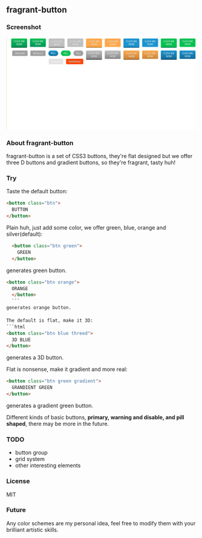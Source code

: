 ## fragrant-button ##

### Screenshot ###
![screenshot](./screenshot/screenshot-button.png)

### About fragrant-button ###
fragrant-button is a set of CSS3 buttons, they're flat designed but we offer three D buttons and gradient buttons, 
so they're fragrant, tasty huh!

### Try ###

Taste the default button:
  ```html
  <button class="btn">
    BUTTON
  </button>
  ```

Plain huh, just add some color, we offer green, blue, orange and silver(default):
  ```html
    <button class="btn green">
      GREEN
    </button>
  ```
  generates green button.
  ```html
  <button class="btn orange">
    ORANGE
    </button>
    ```
  generates orange button.

The default is flat, make it 3D:
  ```html
  <button class="btn blue threed">
    3D BLUE
  </button>
  ```
  generates a 3D button.

Flat is nonsense, make it gradient and more real:
  ```html
  <button class="btn green gradient">
    GRANDIENT GREEN
  </button>
  ```
  generates a gradient green button.

Different kinds of basic buttons, **primary, warning and disable, and pill shaped**, there may be more in the future.

### TODO ###

* button group
* grid system
* other interesting elements

### License ### 
MIT

### Future ###
Any color schemes are my personal idea, feel free to modify them with your brilliant artistic skills.
